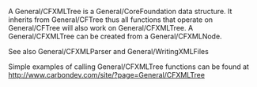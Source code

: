 A General/CFXMLTree is a General/CoreFoundation data structure.  It inherits from General/CFTree thus all functions that operate on General/CFTree will also work on General/CFXMLTree.  A General/CFXMLTree can be created from a General/CFXMLNode.

See also General/CFXMLParser and General/WritingXMLFiles

Simple examples of calling General/CFXMLTree functions can be found at http://www.carbondev.com/site/?page=General/CFXMLTree